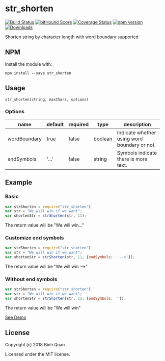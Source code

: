 # str_shorten
[![Build Status](https://travis-ci.org/binhqd/str_shorten.svg?branch=master)](https://travis-ci.org/binhqd/str_shorten)
[![bitHound Score](https://www.bithound.io/github/binhqd/str_shorten/badges/score.svg)](https://www.bithound.io/github/binhqd/str_shorten)
[![Coverage Status](https://coveralls.io/repos/binhqd/str_shorten/badge.svg?branch=master)](https://coveralls.io/r/binhqd/str_shorten?branch=master)
[![npm version](https://img.shields.io/npm/v/str_shorten.svg?style=flat-square)](https://www.npmjs.com/package/str_shorten)
[![Downloads](http://img.shields.io/npm/dm/str_shorten.svg)](https://www.npmjs.com/package/str_shorten)

Shorten string by character length with word boundary supported
## NPM
Install the module with:
```
npm install --save str_shorten
```

## Usage
```
str_shorten(string, maxChars, options) 
```

### Options

| name         | default | required | type   | description                                                                                                                |
|--------------|----------|--------|----------|-----------------------------------------------------------------------------------------------------------------|
| wordBoundary | true | false     | boolean  | Indicate whether using word boundary or not. |
| endSymbols | '...' | false     | string  | Symbols indicate there is more text. |

## Example
### Basic
```javascript
var strShorten = require("str_shorten")
var str = "We will win if we want";
var shortenStr = strShorten(str, 11);
```
The return value will be "We will win..."
### Customize end symbols
```javascript
var strShorten = require("str_shorten")
var str = "We will win if we want";
var shortenStr = strShorten(str, 11, {endSymbols: ' -->'});
```
The return value will be "We will win -->"
### Without end symbols
```javascript
var strShorten = require("str_shorten")
var str = "We will win if we want";
var shortenStr = strShorten(str, 11, {endSymbols: ''});
```
The return value will be "We will win"

[See Demo](https://runkit.com/binhqd/runkit-str-shorten)

## License
Copyright (c) 2018 Binh Quan

Licensed under the MIT license.
